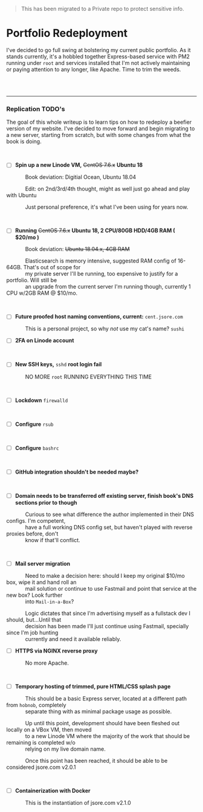 > This has been migrated to a Private repo to protect sensitive info.

# Portfolio Redeployment

I've decided to go full swing at bolstering my current public portfolio. As it stands currently, it's a hobbled together Express-based service with PM2 running under `root` and services installed that I'm not actively maintaining or paying attention to any longer, like Apache. Time to trim the weeds.

<br><br>



--------------------------------------------------------------------------------
### Replication TODO's

The goal of this whole writeup is to learn tips on how to redeploy a beefier version of my website. I've decided to move forward and begin migrating to a new server, starting from scratch, but with some changes from what the book is doing.

<br>


- [ ] __Spin up a new Linode VM,__ ~~CentOS 7.6.x~~ __Ubuntu 18__

      Book deviation: Digitial Ocean, Ubuntu 18.04

      Edit: on 2nd/3rd/4th thought, might as well just go ahead and play with Ubuntu

      Just personal preference, it's what I've been using for years now.

<br>


- [ ] __Running__ ~~CentOS 7.6.x~~ __Ubuntu 18, 2 CPU/80GB HDD/4GB RAM ( $20/mo )__

      Book deviation: ~~Ubuntu 18.04.x, 4GB RAM~~

      Elasticsearch is memory intensive, suggested RAM config of 16-64GB. That's out of scope for<br>
      my private server I'll be running, too expensive to justify for a portfolio. Will still be <br>
      an upgrade from the current server I'm running though, currently 1 CPU w/2GB RAM @ $10/mo.

<br>

- [ ] __Future proofed host naming conventions, current:__ `cent.jsore.com`

      This is a personal project, so why _not_ use my cat's name? `sushi`
<br>


- [ ] __2FA on Linode account__

<br>


- [ ] __New SSH keys,__ `sshd` __root login fail__

      NO MORE `root` RUNNING EVERYTHING THIS TIME

<br>


- [ ] __Lockdown__ `firewalld`

<br>


- [ ] __Configure__ `rsub`

<br>


- [ ] __Configure__ `bashrc`

<br>


- [ ] __GitHub integration shouldn't be needed maybe?__

<br>


- [ ] __Domain needs to be transferred off existing server, finish book's DNS sections prior to though__

      Curious to see what difference the author implemented in their DNS configs. I'm competent,<br>
      have a full working DNS config set, but haven't played with reverse proxies before, don't <br>
      know if that'll conflict.

<br>


- [ ] __Mail server migration__

      Need to make a decision here: should I keep my original $10/mo box, wipe it and hand roll an<br>
      mail solution or continue to use Fastmail and point that service at the new box? Look further<br>
      into `Mail-in-a-Box`?

      Logic dictates that since I'm advertising myself as a fullstack dev I should, but...Until that<br>
      decision has been made I'll just continue using Fastmail, specially since I'm job hunting <br>
      currently and need it available reliably.
     
<br>


- [ ] __HTTPS via NGINX reverse proxy__

      No more Apache.

<br>


- [ ] __Temporary hosting of trimmed, pure HTML/CSS splash page__

      This should be a basic Express server, located at a different path from `hobnob`, completely<br>
      separate thing with as minimal package usage as possible.

      Up until this point, development should have been fleshed out locally on a VBox VM, then moved<br>
      to a new Linode VM where the majority of the work that should be remaining is completed w/o<br>
      relying on my live domain name.

      Once this point has been reached, it should be able to be considered jsore.com v2.0.1

<br>


- [ ] __Containerization with Docker__

      This is the instantiation of jsore.com v2.1.0
